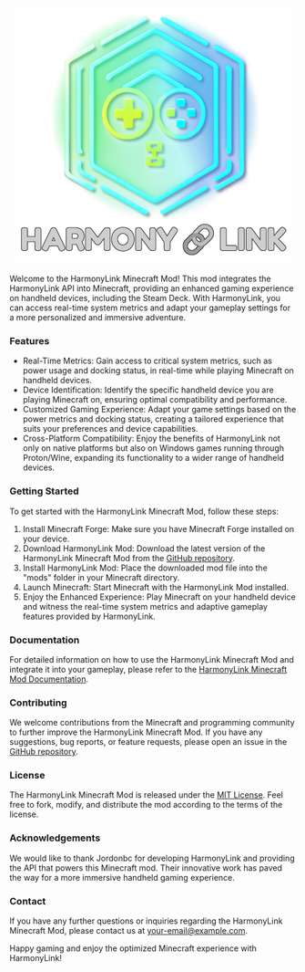 <p align="center">
  <img src="Resources/HarmonyLinkBanner.png" alt="Sublime's custom image"/>
</p>

Welcome to the HarmonyLink Minecraft Mod! This mod integrates the HarmonyLink API into Minecraft, providing an enhanced gaming experience on handheld devices, including the Steam Deck. With HarmonyLink, you can access real-time system metrics and adapt your gameplay settings for a more personalized and immersive adventure.

### Features

- Real-Time Metrics: Gain access to critical system metrics, such as power usage and docking status, in real-time while playing Minecraft on handheld devices.
- Device Identification: Identify the specific handheld device you are playing Minecraft on, ensuring optimal compatibility and performance.
- Customized Gaming Experience: Adapt your game settings based on the power metrics and docking status, creating a tailored experience that suits your preferences and device capabilities.
- Cross-Platform Compatibility: Enjoy the benefits of HarmonyLink not only on native platforms but also on Windows games running through Proton/Wine, expanding its functionality to a wider range of handheld devices.

### Getting Started

To get started with the HarmonyLink Minecraft Mod, follow these steps:

1. Install Minecraft Forge: Make sure you have Minecraft Forge installed on your device.
2. Download HarmonyLink Mod: Download the latest version of the HarmonyLink Minecraft Mod from the [GitHub repository](https://github.com/YourUsername/HarmonyLinkMod/releases).
3. Install HarmonyLink Mod: Place the downloaded mod file into the "mods" folder in your Minecraft directory.
4. Launch Minecraft: Start Minecraft with the HarmonyLink Mod installed.
5. Enjoy the Enhanced Experience: Play Minecraft on your handheld device and witness the real-time system metrics and adaptive gameplay features provided by HarmonyLink.

### Documentation

For detailed information on how to use the HarmonyLink Minecraft Mod and integrate it into your gameplay, please refer to the [HarmonyLink Minecraft Mod Documentation](link-to-your-documentation).

### Contributing

We welcome contributions from the Minecraft and programming community to further improve the HarmonyLink Minecraft Mod. If you have any suggestions, bug reports, or feature requests, please open an issue in the [GitHub repository](https://github.com/YourUsername/HarmonyLinkMod/issues).

### License

The HarmonyLink Minecraft Mod is released under the [MIT License](link-to-your-license-file). Feel free to fork, modify, and distribute the mod according to the terms of the license.

### Acknowledgements

We would like to thank Jordonbc for developing HarmonyLink and providing the API that powers this Minecraft mod. Their innovative work has paved the way for a more immersive handheld gaming experience.

### Contact

If you have any further questions or inquiries regarding the HarmonyLink Minecraft Mod, please contact us at [your-email@example.com](mailto:your-email@example.com).

Happy gaming and enjoy the optimized Minecraft experience with HarmonyLink!
